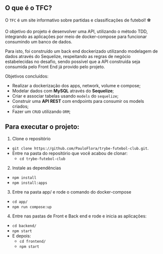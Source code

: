 ## O que é o TFC? 

O `TFC` é um site informativo sobre partidas e classificações de futebol! ⚽️

O objetivo do projeto é desenvolver uma API, utilizando o método TDD, integrando as aplicações por meio de docker-compose para funcionar consumindo um banco de dados.

Para isto, foi construído um back end dockerizado utilizando modelagem de dados através do Sequelize, respeitando as regras de negócio estabelecidas no desafio, sendo possível que a API construída seja consumida pelo Front End já provido pelo projeto. 

Objetivos concluídos: 
 - Realizar a dockerização dos apps, network, volume e compose;
 - Modelar dados com **MySQL** através do **Sequelize**;
 - Criar e associar tabelas usando `models` do `sequelize`;
 - Construir uma **API REST** com endpoints para consumir os models criados;
 - Fazer um `CRUD` utilizando `ORM`;

## Para executar o projeto:

1. Clone o repositório
  * `git clone https://github.com/PauloFlora/trybe-futebol-club.git`.
  * Entre na pasta do repositório que você acabou de clonar:
    * `cd trybe-futebol-club`

2. Instale as dependências
  * `npm install`
  * `npm install:apps`

3. Entre na pasta app/ e rode o comando do docker-compose
  * `cd app/`
  * `npm run compose:up`

4. Entre nas pastas de Front e Back end e rode e inicia as aplicações:
  * `cd backend/`
  * `npm start`
  * E depois: 
    * `cd frontend/`
    * `npm start`
